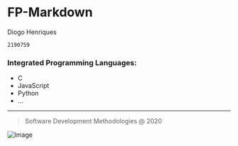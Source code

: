 # **FP-Markdown**
Diogo Henriques

`2190759`

### **Integrated Programming Languages:**
- C
- JavaScript
- Python
- ...
---
> Software Development Methodologies @ 2020

![Image](https://upload.wikimedia.org/wikipedia/commons/9/9a/Log%C3%B3tipo_Polit%C3%A9cnico_Leiria_01.png)

